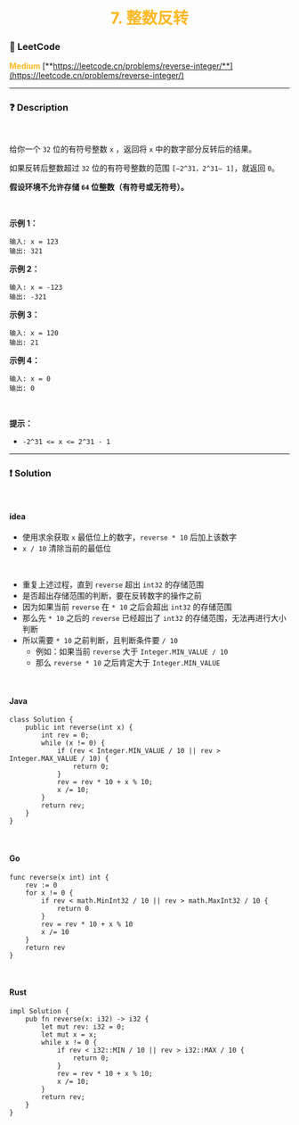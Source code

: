 <h1 style="text-align: center;"> <span style="color: #FFB822;">7. 整数反转</span> </h1>

### 🚀 LeetCode

<base target="_blank">

<span style="color: #FFB822;">**Medium**</span> [**https://leetcode.cn/problems/reverse-integer/**](https://leetcode.cn/problems/reverse-integer/)

---

### ❓ Description

<br/>

给你一个 `32` 位的有符号整数 `x` ，返回将 `x` 中的数字部分反转后的结果。

如果反转后整数超过 `32` 位的有符号整数的范围 `[−2^31，2^31− 1]`，就返回 `0`。

**假设环境不允许存储 `64` 位整数（有符号或无符号）。**

<br/>

**示例 1：**

```
输入: x = 123
输出: 321
```

**示例 2：**

```
输入: x = -123
输出: -321
```

**示例 3：**

```
输入: x = 120
输出: 21
```

**示例 4：**

```
输入: x = 0
输出: 0
```

<br/>

**提示：**

* `-2^31 <= x <= 2^31 - 1`

---

### ❗ Solution

<br/>

#### idea

* 使用求余获取 `x` 最低位上的数字，`reverse * 10` 后加上该数字
* `x / 10` 清除当前的最低位

<br/>

* 重复上述过程，直到 `reverse` 超出 `int32` 的存储范围
* 是否超出存储范围的判断，要在反转数字的操作之前
* 因为如果当前 `reverse` 在 `* 10` 之后会超出 `int32` 的存储范围
* 那么先 `* 10` 之后的 `reverse` 已经超出了 `int32` 的存储范围，无法再进行大小判断
* 所以需要 `* 10` 之前判断，且判断条件要 `/ 10`
    * 例如：如果当前 `reverse` 大于 `Integer.MIN_VALUE / 10`
    * 那么 `reverse * 10` 之后肯定大于 `Integer.MIN_VALUE`

<br/>

#### Java

```
class Solution {
    public int reverse(int x) {
        int rev = 0;
        while (x != 0) {
            if (rev < Integer.MIN_VALUE / 10 || rev > Integer.MAX_VALUE / 10) {
                return 0;
            }
            rev = rev * 10 + x % 10;
            x /= 10;
        }
        return rev;
    }
}
```

<br/>

#### Go

```
func reverse(x int) int {
    rev := 0
    for x != 0 {
        if rev < math.MinInt32 / 10 || rev > math.MaxInt32 / 10 {
            return 0
        }
        rev = rev * 10 + x % 10
        x /= 10
    }
    return rev
}
```

<br/>

#### Rust

```
impl Solution {
    pub fn reverse(x: i32) -> i32 {
        let mut rev: i32 = 0;
        let mut x = x;
        while x != 0 {
            if rev < i32::MIN / 10 || rev > i32::MAX / 10 {
                return 0;
            }
            rev = rev * 10 + x % 10;
            x /= 10;
        }
        return rev;
    }
}
```
